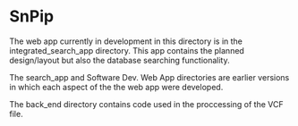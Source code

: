 # SnPip

The web app currently in development in this directory is in the integrated_search_app directory. This app contains the planned design/layout but also the database searching functionality.

The search_app and Software Dev. Web App directories are earlier versions in which each aspect of the the web app were developed.

The back_end directory contains code used in the proccessing of the VCF file.
